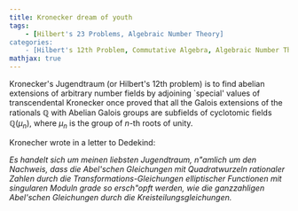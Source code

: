 ```yaml
---
title: Kronecker dream of youth
tags:
    - [Hilbert's 23 Problems, Algebraic Number Theory]
categories:
    - [Hilbert's 12th Problem, Commutative Algebra, Algebraic Number Theory, Algebraic Geometry]
mathjax: true
---
```


Kronecker's Jugendtraum (or Hilbert's 12th problem) is to find abelian extensions of arbitrary number fields by adjoining `special' values of transcendental 
Kronecker once proved that all the Galois extensions of the rationals $\mathbb{Q}$ with Abelian Galois groups are subfields of cyclotomic fields $\mathbb{Q}(\mu_n)$, where $\mu_n$ is the group of $n$-th roots of unity.


Kronecher wrote in a letter to Dedekind:

*Es handelt sich um meinen liebsten Jugendtraum, n\"amlich um den Nachweis, dass die Abel'schen Gleichungen mit Quadratwurzeln rationaler Zahlen durch die Transformations-Gleichungen elliptischer Functionen mit singularen Moduln grade so ersch\"opft werden, wie die ganzzahligen Abel'schen Gleichungen durch die Kreisteilungsgleichungen.*

